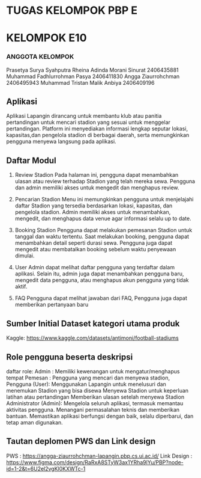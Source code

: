 # TUGAS KELOMPOK PBP E
# KELOMPOK E10
### ANGGOTA KELOMPOK
Prasetya Surya Syahputra
Rheina Adinda Morani Sinurat 2406435881
Muhammad Fadhlurrohman Pasya 2406411830
Angga Ziaurrohchman 2406495943
Muhammad Tristan Malik Anbiya 2406409196

## Aplikasi
Aplikasi Lapangin dirancang untuk membantu klub atau panitia pertandingan untuk mencari stadion yang sesuai untuk menggelar pertandingan. Platform ini menyediakan informasi lengkap seputar lokasi, kapasitas,dan pengelola stadion di berbagai daerah, serta memungkinkan pengguna menyewa langsung pada aplikasi.

## Daftar Modul
1. Review Stadion
Pada halaman ini, pengguna dapat menambahkan ulasan atau review terhadap Stadion yang telah mereka sewa. Pengguna dan admin memiliki akses untuk mengedit dan menghapus review.

2. Pencarian Stadion
Menu ini memungkinkan pengguna untuk menjelajahi daftar Stadion yang tersedia berdasarkan lokasi, kapasitas, dan pengelola stadion. Admin memiliki akses untuk menambahkan, mengedit, dan menghapus data venue agar informasi selalu up to date.

3. Booking Stadion
Pengguna dapat melakukan pemesanan Stadion untuk tanggal dan waktu tertentu. Saat melakukan booking, pengguna dapat menambahkan detail seperti durasi sewa. Pengguna juga dapat mengedit atau membatalkan booking sebelum waktu penyewaan dimulai.

4. User
Admin dapat melihat daftar pengguna yang terdaftar dalam aplikasi. Selain itu, admin juga dapat menambahkan pengguna baru, mengedit data pengguna, atau menghapus akun pengguna yang tidak aktif.

5. FAQ
Pengguna dapat melihat jawaban dari FAQ, Pengguna juga dapat memberikan pertanyaan baru

## Sumber Initial Dataset kategori utama produk
Kaggle:
https://www.kaggle.com/datasets/antimoni/football-stadiums

## Role pengguna beserta deskripsi
daftar role:
Admin : Memiliki kewenangan untuk mengatur/menghapus tempat
Pemesan : Pengguna yang mencari dan menyewa stadion,
Pengguna (User):
Menggunakan Lapangin untuk menelusuri dan menemukan Stadion yang bisa disewa
Menyewa Stadion untuk keperluan latihan atau pertandingan
Memberikan ulasan setelah menyewa Stadion
Administrator (Admin):
Mengelola seluruh aplikasi, termasuk memantau aktivitas pengguna.
Menangani permasalahan teknis dan memberikan bantuan.
Memastikan aplikasi berfungsi dengan baik, selalu diperbarui, dan tetap aman digunakan.

## Tautan deplomen PWS dan Link design
PWS : https://angga-ziaurrohchman-lapangin.pbp.cs.ui.ac.id/
Link Design : https://www.figma.com/design/RaRxA8STyW3ax1YRha9lYu/PBP?node-id=1-2&t=6U2el2vgKl0KXWTc-1 

